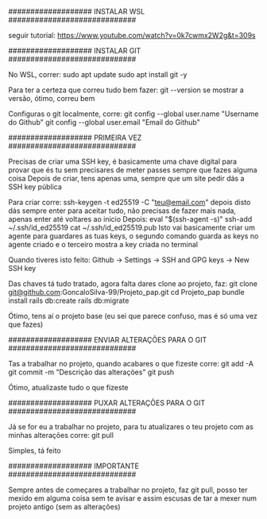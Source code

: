 ################### INSTALAR WSL #############################

seguir tutorial: https://www.youtube.com/watch?v=0k7cwmx2W2g&t=309s

################### INSTALAR GIT #############################

No WSL, correr:
  sudo apt update
  sudo apt install git -y

Para ter a certeza que correu tudo bem fazer:
  git --version
se mostrar a versão, ótimo, correu bem

Configuras o git localmente, corre:
  git config --global user.name "Username do Github"
  git config --global user.email "Email do Github"


################### PRIMEIRA VEZ #############################

Precisas de criar uma SSH key, é basicamente uma chave digital para provar que és tu sem precisares de meter passes sempre que fazes alguma coisa
Depois de criar, tens apenas uma, sempre que um site pedir dás a SSH key pública

Para criar corre:
  ssh-keygen -t ed25519 -C "teu@email.com"
depois disto dás sempre enter para aceitar tudo, não precisas de fazer mais nada, apenas enter até voltares ao inicio
Depois:
  eval "$(ssh-agent -s)" 
  ssh-add ~/.ssh/id_ed25519
  cat ~/.ssh/id_ed25519.pub
Isto vai basicamente criar um agente para guardares as tuas keys, o segundo comando guarda as keys no agente criado e o terceiro mostra a key criada no terminal

Quando tiveres isto feito:
  Github -> Settings -> SSH and GPG keys -> New SSH key

Das chaves tá tudo tratado, agora falta dares clone ao projeto, faz:
  git clone git@github.com:GoncaloSilva-99/Projeto_pap.git
  cd Projeto_pap
  bundle install
  rails db:create
  rails db:migrate

Ótimo, tens aí o projeto base
(eu sei que parece confuso, mas é só uma vez que fazes)

################### ENVIAR ALTERAÇÕES PARA O GIT #############################

Tas a trabalhar no projeto, quando acabares o que fizeste corre:
  git add -A
  git commit -m "Descrição das alterações"
  git push

Ótimo, atualizaste tudo o que fizeste 

################### PUXAR ALTERAÇÕES PARA O GIT #############################

Já se for eu a trabalhar no projeto, para tu atualizares o teu projeto com as minhas alterações corre:
  git pull

Simples, tá feito


################### IMPORTANTE #############################

Sempre antes de começares a trabalhar no projeto, faz git pull, posso ter mexido em alguma coisa sem te avisar e assim escusas de tar a mexer num projeto antigo (sem as alterações)
